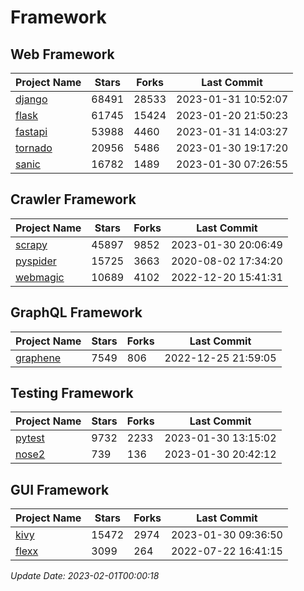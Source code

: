 # Framework

## Web Framework
| Project Name | Stars | Forks | Last Commit |
| ------------ | ----- | ----- | ----------- |
| [django](https://github.com/django/django) | 68491 | 28533 | 2023-01-31 10:52:07 |
| [flask](https://github.com/pallets/flask) | 61745 | 15424 | 2023-01-20 21:50:23 |
| [fastapi](https://github.com/tiangolo/fastapi) | 53988 | 4460 | 2023-01-31 14:03:27 |
| [tornado](https://github.com/tornadoweb/tornado) | 20956 | 5486 | 2023-01-30 19:17:20 |
| [sanic](https://github.com/sanic-org/sanic) | 16782 | 1489 | 2023-01-30 07:26:55 |

## Crawler Framework
| Project Name | Stars | Forks | Last Commit |
| ------------ | ----- | ----- | ----------- |
| [scrapy](https://github.com/scrapy/scrapy) | 45897 | 9852 | 2023-01-30 20:06:49 |
| [pyspider](https://github.com/binux/pyspider) | 15725 | 3663 | 2020-08-02 17:34:20 |
| [webmagic](https://github.com/code4craft/webmagic) | 10689 | 4102 | 2022-12-20 15:41:31 |

## GraphQL Framework
| Project Name | Stars | Forks | Last Commit |
| ------------ | ----- | ----- | ----------- |
| [graphene](https://github.com/graphql-python/graphene) | 7549 | 806 | 2022-12-25 21:59:05 |

## Testing Framework
| Project Name | Stars | Forks | Last Commit |
| ------------ | ----- | ----- | ----------- |
| [pytest](https://github.com/pytest-dev/pytest) | 9732 | 2233 | 2023-01-30 13:15:02 |
| [nose2](https://github.com/nose-devs/nose2) | 739 | 136 | 2023-01-30 20:42:12 |

## GUI Framework
| Project Name | Stars | Forks | Last Commit |
| ------------ | ----- | ----- | ----------- |
| [kivy](https://github.com/kivy/kivy) | 15472 | 2974 | 2023-01-30 09:36:50 |
| [flexx](https://github.com/flexxui/flexx) | 3099 | 264 | 2022-07-22 16:41:15 |

*Update Date: 2023-02-01T00:00:18*